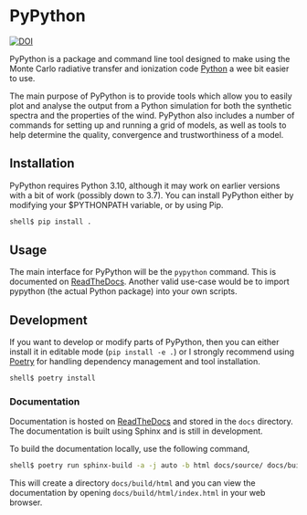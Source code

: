 # PyPython

[![DOI](https://zenodo.org/badge/210153582.svg)](https://zenodo.org/badge/latestdoi/210153582)

PyPython is a package and command line tool designed to make using the Monte
Carlo radiative transfer and ionization code
[Python](https://github.com/agnwinds/python) a wee bit easier to use.

The main purpose of PyPython is to provide tools which allow you to easily
plot and analyse the output from a Python simulation for both the synthetic
spectra and the properties of the wind. PyPython also includes a number of
commands for setting up and running a grid of models, as well as tools to help
determine the quality, convergence and trustworthiness of a model.

## Installation

PyPython requires Python 3.10, although it may work on earlier versions with a
bit of work (possibly down to 3.7). You can install PyPython either by modifying
your $PYTHONPATH variable, or by using Pip.

```bash
shell$ pip install .
```

## Usage

The main interface for PyPython will be the `pypython` command. This is
documented on [ReadTheDocs](https://pypython.readthedocs.io/en/stable/). Another
valid use-case would be to import pypython (the actual Python package) into
your own scripts.

## Development

If you want to develop or modify parts of PyPython, then you can either install
it in editable mode (`pip install -e .`) or I strongly recommend using
[Poetry](https://python-poetry.org/) for handling dependency management and
tool installation.

```bash
shell$ poetry install
```

### Documentation

Documentation is hosted on
[ReadTheDocs](https://pypython.readthedocs.io/en/stable/) and stored in the
`docs` directory. The documentation is built using Sphinx and is still in
development.

To build the documentation locally, use the following command,

```bash
shell$ poetry run sphinx-build -a -j auto -b html docs/source/ docs/build/html
```

This will create a directory `docs/build/html` and you can view the
documentation by opening `docs/build/html/index.html` in your web browser.
